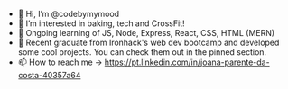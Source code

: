 - 👋 Hi, I’m @codebymymood
- 👀 I’m interested in baking, tech and CrossFit!
- 🌱 Ongoing learning of JS, Node, Express, React, CSS, HTML (MERN)
- 💞️ Recent graduate from Ironhack's web dev bootcamp and developed some cool projects. You can check them out in the pinned section.
- 📫 How to reach me -> https://pt.linkedin.com/in/joana-parente-da-costa-40357a64

<!---
codebymymood/codebymymood is a ✨ special ✨ repository because its `README.md` (this file) appears on your GitHub profile.
You can click the Preview link to take a look at your changes.
--->
